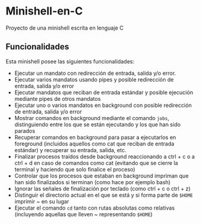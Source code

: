 # Minishell-en-C

Proyecto de una minishell escrita en lenguaje C

## Funcionalidades

Esta minishell posee las siguientes funcionalidades:
* Ejecutar un mandato con redirección de entrada, salida y/o error.
* Ejecutar varios mandatos usando pipes y posible redirección de entrada, salida y/o error
* Ejecutar mandatos que reciban de entrada estándar y posible ejecución mediante pipes de otros mandatos
* Ejecutar uno o varios mandatos en background con posible redirección de entrada, salida y/o error
* Mostrar comandos en background mediante el comando `jobs`, distinguiendo entre los que se están ejecutando y los que han sido parados
* Recuperar comandos en background para pasar a ejecutarlos en foreground (incluidos aquellos como cat que reciban de entrada estándar) y recuperar su entrada, salida, etc.
* Finalizar procesos traídos desde background reaccionando a ctrl + c o a ctrl + d en caso de comandos como cat (evitando que se cierre la terminal y haciendo que solo finalice el proceso)
* Controlar que los procesos que estaban en background impriman que han sido finalizados si terminan (como hace por ejemplo bash)
* Ignorar las señales de finalización por teclado (como ctrl + c o ctrl + z)
* Distinguir el directorio actual en el que se está y si forma parte de `$HOME` imprimir ~ en su lugar
* Ejecutar el comando `cd` tanto con rutas absolutas como relativas (incluyendo aquellas que lleven ~ representando `$HOME`)
